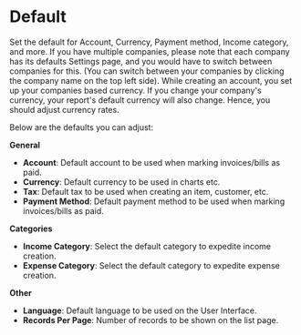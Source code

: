 Default
=========

Set the default for Account, Currency, Payment method, Income category, and more. If you have multiple companies, please note that each company has its defaults Settings page, and you would have to switch between companies for this. (You can switch between your companies by clicking the company name on the top left side). 
While creating an account, you set up your companies based currency. If you change your company's currency, your report's default currency will also change. Hence, you should adjust currency rates.

Below are the defaults you can adjust:

**General**

- **Account**: Default account to be used when marking invoices/bills as paid.
- **Currency**: Default currency to be used in charts etc.
- **Tax**: Default tax to be used when creating an item, customer, etc.
- **Payment Method**: Default payment method to be used when marking invoices/bills as paid.

**Categories**

- **Income Category**: Select the default category to expedite income creation.
- **Expense Category**: Select the default category to expedite expense creation.

**Other**

- **Language**: Default language to be used on the User Interface.
- **Records Per Page**: Number of records to be shown on the list page.
